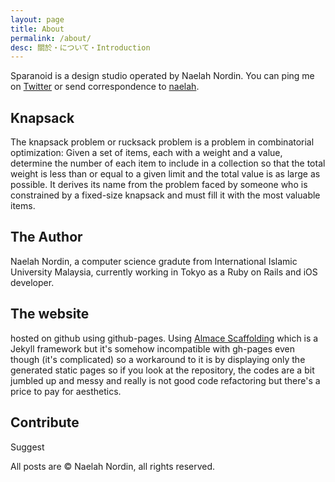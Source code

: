 ```yaml
---
layout: page
title: About
permalink: /about/
desc: 關於・について・Introduction
---
```


Sparanoid is a design studio operated by Naelah Nordin. You can ping me on [Twitter](https://twitter.com/tunghsiao) or send correspondence to [naelah](mailto:t@sparanoid.com).

## Knapsack

The knapsack problem or rucksack problem is a problem in combinatorial optimization: Given a set of items, each with a weight and a value, determine the number of each item to include in a collection so that the total weight is less than or equal to a given limit and the total value is as large as possible. It derives its name from the problem faced by someone who is constrained by a fixed-size knapsack and must fill it with the most valuable items.

## The Author

Naelah Nordin, a computer science gradute from International Islamic University Malaysia, currently working in Tokyo as a Ruby on Rails and iOS developer.


## The website

hosted on github using github-pages. Using [Almace Scaffolding]() which is a Jekyll framework but it's somehow incompatible with gh-pages even though (it's complicated) so a workaround to it is by displaying only the generated static pages so if you look at the repository, the codes are a bit jumbled up and messy and really is not good code refactoring but there's a price to pay for aesthetics. 

## Contribute

Suggest 


All posts are &copy; Naelah Nordin, all rights reserved.
